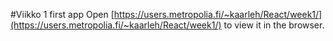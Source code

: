 #Viikko 1 first app
Open [https://users.metropolia.fi/~kaarleh/React/week1/](https://users.metropolia.fi/~kaarleh/React/week1/) to view it in the browser.
